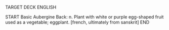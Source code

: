 TARGET DECK
ENGLISH

START
Basic
Aubergine
Back: n. Plant with white or purple egg-shaped fruit used as a vegetable; eggplant. [french, ultimately from sanskrit]
END
